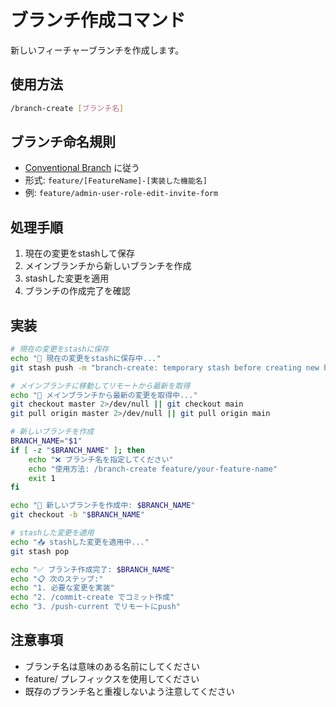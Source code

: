 # ブランチ作成コマンド

新しいフィーチャーブランチを作成します。

## 使用方法
```bash
/branch-create [ブランチ名]
```

## ブランチ命名規則
- [Conventional Branch](https://conventional-branch.github.io/) に従う
- 形式: `feature/[FeatureName]-[実装した機能名]`
- 例: `feature/admin-user-role-edit-invite-form`

## 処理手順
1. 現在の変更をstashして保存
2. メインブランチから新しいブランチを作成
3. stashした変更を適用
4. ブランチの作成完了を確認

## 実装
```bash
# 現在の変更をstashに保存
echo "💾 現在の変更をstashに保存中..."
git stash push -m "branch-create: temporary stash before creating new branch"

# メインブランチに移動してリモートから最新を取得
echo "🔄 メインブランチから最新の変更を取得中..."
git checkout master 2>/dev/null || git checkout main
git pull origin master 2>/dev/null || git pull origin main

# 新しいブランチを作成
BRANCH_NAME="$1"
if [ -z "$BRANCH_NAME" ]; then
    echo "❌ ブランチ名を指定してください"
    echo "使用方法: /branch-create feature/your-feature-name"
    exit 1
fi

echo "🌿 新しいブランチを作成中: $BRANCH_NAME"
git checkout -b "$BRANCH_NAME"

# stashした変更を適用
echo "📥 stashした変更を適用中..."
git stash pop

echo "✅ ブランチ作成完了: $BRANCH_NAME"
echo "📋 次のステップ:"
echo "1. 必要な変更を実装"
echo "2. /commit-create でコミット作成"
echo "3. /push-current でリモートにpush"
```

## 注意事項
- ブランチ名は意味のある名前にしてください
- feature/ プレフィックスを使用してください
- 既存のブランチ名と重複しないよう注意してください
